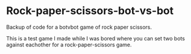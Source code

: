 # Rock-paper-scissors-bot-vs-bot
Backup of code for a botvbot game of rock paper scissors.

This is a test game I made while I was bored where you can set two bots against eachother for a rock-paper-scissors game.
